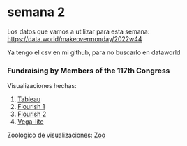 # semana 2

Los datos que vamos a utilizar para esta semana: https://data.world/makeovermonday/2022w44 

Ya tengo el csv en mi github, para no buscarlo en dataworld

### Fundraising by Members of the 117th Congress

Visualizaciones hechas:

1. [Tableau](https://biancabalzarini.github.io/infovis/s2/tableau.html)
2. [Flourish 1](https://biancabalzarini.github.io/infovis/s2/beeswarm_flourish.html)
3. [Flourish 2](https://biancabalzarini.github.io/infovis/s2/bubblechart_flourish.html)
4. [Vega-lite](https://biancabalzarini.github.io/infovis/s2/vega-lite.html)

Zoologico de visualizaciones:
[Zoo](https://biancabalzarini.github.io/infovis/s2/zoo.txt)
